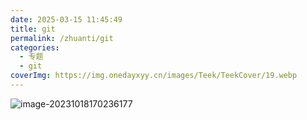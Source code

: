 ```yaml
---
date: 2025-03-15 11:45:49
title: git
permalink: /zhuanti/git
categories:
  - 专题
  - git
coverImg: https://img.onedayxyy.cn/images/Teek/TeekCover/19.webp
---
```



![image-20231018170236177](https://img.onedayxyy.cn/images/image-20231018170236177-1699244376966-2453.png)

